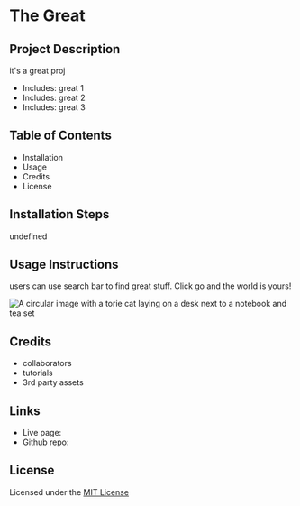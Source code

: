 # The Great

## Project Description

it's a great proj

- Includes: great 1
- Includes: great 2
- Includes: great 3
    
## Table of Contents

- Installation
- Usage
- Credits
- License
    
## Installation Steps

undefined
    
## Usage Instructions

users can use search bar to find great stuff. Click go and the world is yours!
    
![A circular image with a torie cat laying on a desk next to a notebook and tea set](images/catDesktop.png)
    
## Credits

- collaborators
- tutorials
- 3rd party assets

## Links

- Live page: 
- Github repo: 
    
## License

Licensed under the [MIT License](LICENSE)